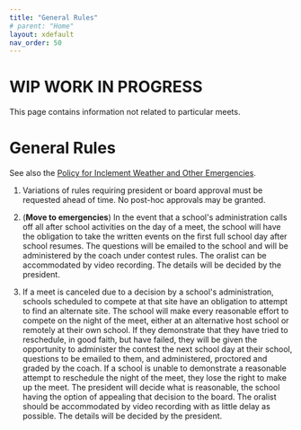 ```yaml
---
title: "General Rules"
# parent: "Home"
layout: xdefault
nav_order: 50
---
```


# WIP WORK IN PROGRESS

This page contains information not related to particular meets.

# General Rules

See also the [Policy for Inclement Weather and Other Emergencies](emergencies).

1. Variations of rules requiring president or board approval must be
   requested ahead of time. No post-hoc approvals may be granted.

6. (**Move to emergencies**) In the event that a school's administration calls off all after school activities on the day of a meet, the school will have the obligation to take the written events on the first full school day after school resumes. The questions will be emailed to the school and will be administered by the coach under contest rules. The oralist can be accommodated by video recording. The details will be decided by the president.

7. If a meet is canceled due to a decision by a school's
   administration, schools scheduled to compete at that site have an
   obligation to attempt to find an alternate site. The school will
   make every reasonable effort to compete on the night of the meet,
   either at an alternative host school or remotely at their own
   school. If they demonstrate that they have tried to reschedule, in
   good faith, but have failed, they will be given the opportunity to
   administer the contest the next school day at their school,
   questions to be emailed to them, and administered, proctored and
   graded by the coach. If a school is unable to demonstrate a
   reasonable attempt to reschedule the night of the meet, they lose
   the right to make up the meet. The president will decide what is
   reasonable, the school having the option of appealing that decision
   to the board. The oralist should be accommodated by video recording
   with as little delay as possible. The details will be decided by
   the president.
